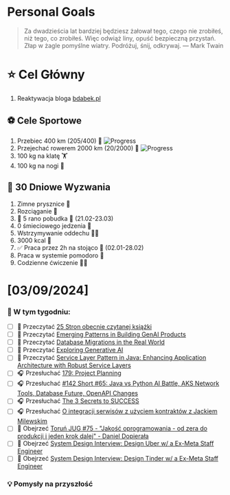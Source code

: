 
Personal Goals
==============
> Za dwadzieścia lat bardziej będziesz żałował tego, czego nie zrobiłeś, niż tego, co zrobiłeś. Więc odwiąż liny, opuść bezpieczną przystań. Złap w żagle pomyślne wiatry. Podróżuj, śnij, odkrywaj.
> — Mark Twain

# ⭐ Cel Główny
1. Reaktywacja bloga [bdabek.pl](https://www.bdabek.pl/)

## ⚽️ Cele Sportowe
1. Przebiec 400 km (205/400) 🏃 ![Progress](https://geps.dev/progress/51/)
2. Przejechać rowerem 2000 km (20/2000) 🚴 ![Progress](https://geps.dev/progress/1/)
3. 100 kg na klatę  🏋️
4. 100 kg na nogi 🦵

## 🎯 30 Dniowe Wyzwania
1. Zimne prysznice 🚿
2. Rozciąganie 🧘
3. 🚧 5 rano pobudka 🌅 (21.02-23.03)
4. 0 śmieciowego jedzenia 🍔
5. Wstrzymywanie oddechu 😮‍💨
6. 3000 kcal 🍌
7. ✅ Praca przez 2h na stojąco 🧍 (02.01-28.02)
8. Praca w systemie pomodoro 🍅
9. Codzienne ćwiczenie 🏋️‍♂️

# [03/09/2024]
### 🚧 W tym tygodniu:
- [ ] 📗 Przeczytać [25 Stron obecnie czytanej książki](https://github.com/BartoszDabek/bdabek.pl/blob/master/miscellaneous/books.md)
- [ ] 📗 Przeczytać [Emerging Patterns in Building GenAI Products](https://martinfowler.com/articles/gen-ai-patterns/)
- [ ] 📗 Przeczytać [Database Migrations in the Real World](https://blog.jetbrains.com/idea/2025/02/database-migrations-in-the-real-world/)
- [ ] 📗 Przeczytać [Exploring Generative AI](https://martinfowler.com/articles/exploring-gen-ai.html)
- [ ] 📗 Przeczytać [Service Layer Pattern in Java: Enhancing Application Architecture with Robust Service Layers](https://java-design-patterns.com/patterns/service-layer/)
- [ ] 🎧 Przesłuchać [179: Project Planning](https://www.programmingthrowdown.com/episodes/179-project-planning/)
- [ ] 🎧 Przesłuchać [#142 Short #65: Java vs Python AI Battle, AKS Network Tools, Database Future, OpenAPI Changes](https://patoarchitekci.io/142/)
- [ ] 🎧 Przesłuchać [The 3 Secrets to SUCCESS](https://effortlessenglishshow.com/the-3-secrets-to-success)
- [ ] 🎧 Przesłuchać [O integracji serwisów z użyciem kontraktów z Jackiem Milewskim](https://bettersoftwaredesign.pl/podcast/o-integracji-serwisow-z-uzyciem-kontraktow-z-jackiem-milewskim/)
- [ ] 🎥 Obejrzeć [Toruń JUG #75 - "Jakość oprogramowania - od zera do produkcji i jeden krok dalej" - Daniel Dopierała](https://youtu.be/1BHaDHU9sRM)
- [ ] 🎥 Obejrzeć [System Design Interview: Design Uber w/ a Ex-Meta Staff Engineer](https://youtu.be/lsKU38RKQSo)
- [ ] 🎥 Obejrzeć [System Design Interview: Design Tinder w/ a Ex-Meta Staff Engineer](https://youtu.be/18Fg5Akhkqw)

### 💡 Pomysły na przyszłość
